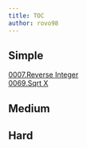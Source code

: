 ```yaml
---
title: TOC
author: rovo98
---
```



## Simple

[0007.Reverse Integer](./0007.Reverse-Integer.html)<br/>
[0069.Sqrt X](./0069.Sqrt-X.html)

## Medium


## Hard

